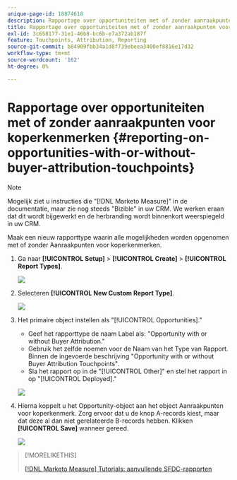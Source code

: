```yaml
---
unique-page-id: 18874618
description: Rapportage over opportuniteiten met of zonder aanraakpunten voor koperkenmerken - [!DNL Marketo Measure]
title: Rapportage over opportuniteiten met of zonder aanraakpunten voor koperkenmerken
exl-id: 3c658177-31e1-46b8-bc6b-e7a372ab187f
feature: Touchpoints, Attribution, Reporting
source-git-commit: b84909fbb34a1d8f739ebeea3400ef8816e17d32
workflow-type: tm+mt
source-wordcount: '162'
ht-degree: 0%

---
```


# Rapportage over opportuniteiten met of zonder aanraakpunten voor koperkenmerken {#reporting-on-opportunities-with-or-without-buyer-attribution-touchpoints}

>[!NOTE]
>
>Mogelijk ziet u instructies die &quot;[!DNL Marketo Measure]&quot; in de documentatie, maar zie nog steeds &quot;Bizible&quot; in uw CRM. We werken eraan dat dit wordt bijgewerkt en de herbranding wordt binnenkort weerspiegeld in uw CRM.

Maak een nieuw rapporttype waarin alle mogelijkheden worden opgenomen met of zonder Aanraakpunten voor koperkenmerken.

1. Ga naar **[!UICONTROL Setup]** > **[!UICONTROL Create]** > **[!UICONTROL Report Types]**.

   ![](assets/1-1.jpg)

1. Selecteren **[!UICONTROL New Custom Report Type]**.

   ![](assets/2-1.jpg)

1. Het primaire object instellen als &quot;[!UICONTROL Opportunities].&quot;

   * Geef het rapporttype de naam Label als: &quot;Opportunity with or without Buyer Attribution.&quot;
   * Gebruik het zelfde noemen voor de Naam van het Type van Rapport. Binnen de ingevoerde beschrijving &quot;Opportunity with or without Buyer Attribution Touchpoints&quot;.
   * Sla het rapport op in de &quot;[!UICONTROL Other]&quot; en stel het rapport in op &quot;[!UICONTROL Deployed].&quot;

   ![](assets/3-1.jpg)

1. Hierna koppelt u het Opportunity-object aan het object Aanraakpunten voor koperkenmerk. Zorg ervoor dat u de knop A-records kiest, maar dat deze al dan niet gerelateerde B-records hebben. Klikken **[!UICONTROL Save]** wanneer gereed.

   ![](assets/4-1.jpg)

>[!MORELIKETHIS]
>
>[[!DNL Marketo Measure] Tutorials: aanvullende SFDC-rapporten](https://experienceleague.adobe.com/en/docs/marketo-measure-learn/tutorials/onboarding/marketo-measure-102/addtional-salesforce-reports)
